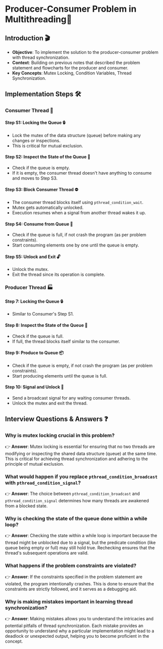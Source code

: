 # Producer-Consumer Problem in Multithreading📝

## Introduction 🎬

- **Objective**: To implement the solution to the producer-consumer problem with thread synchronization.
- **Context**: Building on previous notes that described the problem statement and flowcharts for the producer and consumer.
- **Key Concepts**: Mutex Locking, Condition Variables, Thread Synchronization.
  
## Implementation Steps 🛠️

### Consumer Thread 🛒

#### Step S1: Locking the Queue 🔒

- Lock the mutex of the data structure (queue) before making any changes or inspections. 
- This is critical for mutual exclusion.

#### Step S2: Inspect the State of the Queue 👀

- Check if the queue is empty.
- If it is empty, the consumer thread doesn't have anything to consume and moves to Step S3.

#### Step S3: Block Consumer Thread ⛔

- The consumer thread blocks itself using `pthread_condition_wait`.
- Mutex gets automatically unlocked.
- Execution resumes when a signal from another thread wakes it up.

#### Step S4: Consume from Queue 🍔

- Check if the queue is full, if not crash the program (as per problem constraints).
- Start consuming elements one by one until the queue is empty.

#### Step S5: Unlock and Exit 🔓

- Unlock the mutex.
- Exit the thread since its operation is complete.

### Producer Thread 🏭

#### Step 7: Locking the Queue 🔒

- Similar to Consumer's Step S1.
  
#### Step 8: Inspect the State of the Queue 👀

- Check if the queue is full.
- If full, the thread blocks itself similar to the consumer.

#### Step 9: Produce to Queue 📦

- Check if the queue is empty, if not crash the program (as per problem constraints).
- Start producing elements until the queue is full.

#### Step 10: Signal and Unlock 🔔

- Send a broadcast signal for any waiting consumer threads.
- Unlock the mutex and exit the thread.


## Interview Questions & Answers ❓

### Why is mutex locking crucial in this problem?
  
👉 **Answer**: Mutex locking is essential for ensuring that no two threads are modifying or inspecting the shared data structure (queue) at the same time. This is critical for achieving thread synchronization and adhering to the principle of mutual exclusion.

### What would happen if you replace `pthread_condition_broadcast` with `pthread_condition_signal`?

👉 **Answer**: The choice between `pthread_condition_broadcast` and `pthread_condition_signal` determines how many threads are awakened from a blocked state. 

### Why is checking the state of the queue done within a while loop?

👉 **Answer**: Checking the state within a while loop is important because the thread might be unblocked due to a signal, but the predicate condition (like queue being empty or full) may still hold true. Rechecking ensures that the thread's subsequent operations are valid.

### What happens if the problem constraints are violated?

👉 **Answer**: If the constraints specified in the problem statement are violated, the program intentionally crashes. This is done to ensure that the constraints are strictly followed, and it serves as a debugging aid.

### Why is making mistakes important in learning thread synchronization?

👉 **Answer**: Making mistakes allows you to understand the intricacies and potential pitfalls of thread synchronization. Each mistake provides an opportunity to understand why a particular implementation might lead to a deadlock or unexpected output, helping you to become proficient in the concept.
